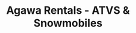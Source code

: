 ---
title: "Agawa Rentals - ATVS & Snowmobiles"
url: /manistique/agawa-rentals-atvs-and-snowmobiles/
shop: storage rental
---